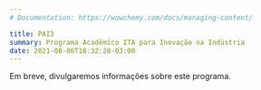 ```yaml
---
# Documentation: https://wowchemy.com/docs/managing-content/

title: PAI3
summary: Programa Acadêmico ITA para Inovação na Indústria
date: 2021-08-06T10:32:28-03:00
---
```


Em breve, divulgaremos informações sobre este programa.
